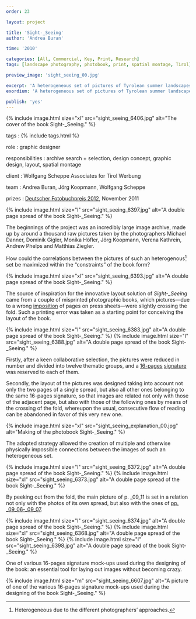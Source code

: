 ```yaml
---
order: 23

layout: project

title: 'Sight-_Seeing'
author: 'Andrea Buran'

time: '2010'

categories: [All, Commercial, Key, Print, Research]
tags: [landscape photography, photobook, print, spatial montage, Tirol]

preview_image: 'sight_seeing_00.jpg'

excerpt: 'A heterogeneous set of pictures of Tyrolean summer landscapes—halfway between tourism’s advertising images and contemporary photos—is spatially arranged in the photobook Sight-_Seeing.'
exordium: 'A heterogeneous set of pictures of Tyrolean summer landscapes—halfway between tourism’s advertising images and contemporary photos—is spatially arranged in the photobook *Sight-_Seeing*.'

publish: 'yes'
---
```


<div class="figures">
  {% include image.html size="xl" src="sight_seeing_6406.jpg" alt="The cover of the book Sight-_Seeing." %}
</div>

tags
: {% include tags.html %}

role
: graphic designer

responsibilities
:  archive search + selection, design concept, graphic design, layout, spatial montage

client
: Wolfgang Scheppe Associates for Tirol Werbung

team
: Andrea Buran, Jörg Koopmann, Wolfgang Scheppe

prizes
: [Deutscher Fotobuchpreis 2012](http://www.deutscher-fotobuchpreis.de/html/2012.htm "Deutscher Fotobuchpreis 2012"), November 2011

<div class="figures">
  {% include image.html size="l" src="sight_seeing_6397.jpg" alt="A double page spread of the book Sight-_Seeing." %}
</div>

The beginnings of the project was an incredibly large image archive, made up by around a thousand raw pictures taken by the photographers Michael Danner, Dominik Gigler, Monika Höfler, Jörg Koopmann, Verena Kathrein, Andrew Phelps and Matthias Ziegler.

How could the correlations between the pictures of such an heterogenous[^heterogenity] set be maximized within the “constraints” of the book form?

<div class="figures">
  {% include image.html size="xl" src="sight_seeing_6393.jpg" alt="A double page spread of the book Sight-_Seeing." %}
</div>

The source of inspiration for the innovative layout solution of *Sight-_Seeing* came from a couple of misprinted photographic books, which pictures—due to a wrong [imposition](http://printwiki.org/Imposition "imposition on PrintWiki") of pages on press sheets—were slightly crossing the fold. Such a printing error was taken as a starting point for conceiving the layout of the book.

<div class="figures">
  {% include image.html size="l" src="sight_seeing_6383.jpg" alt="A double page spread of the book Sight-_Seeing." %}
  {% include image.html size="l" src="sight_seeing_6388.jpg" alt="A double page spread of the book Sight-_Seeing." %}
</div>

Firstly, after a keen collaborative selection, the pictures were reduced in number and divided into twelve thematic groups, and a [16-pages](http://printwiki.org/Octavo "16-pages / octavo on PrintWiki") [signature](http://printwiki.org/Signature "signature on PrintWiki") was reserved to each of them.

Secondly, the layout of the pictures was designed taking into account not only the two pages of a single spread, but also all other ones belonging to the same 16-pages signature, so that images are related not only with those of the adjacent page, but also with those of the following ones by means of the crossing of the fold, whereupon the usual, consecutive flow of reading can be abandoned in favor of this very new one.

<div class="figures">
  {% include image.html size="xl" src="sight_seeing_explanation_00.jpg" alt="Making of the photobook Sight-_Seeing." %}
</div>


The adopted strategy allowed the creation of multiple and otherwise physically impossible connections between the images of such an heterogeneous set.

<div class="figures">
  {% include image.html size="l" src="sight_seeing_6372.jpg" alt="A double page spread of the book Sight-_Seeing." %}
  {% include image.html size="xl" src="sight_seeing_6373.jpg" alt="A double page spread of the book Sight-_Seeing." %}
</div>

By peeking out from the fold, the main picture of p. _09_11 is set in a relation not only with the photos of its own spread, but also with the ones of [pp. _09_06-_09_07](#sight_seeing_6372.jpg).

<div class="figures">
  {% include image.html size="l" src="sight_seeing_6374.jpg" alt="A double page spread of the book Sight-_Seeing." %}
  {% include image.html size="xl" src="sight_seeing_6368.jpg" alt="A double page spread of the book Sight-_Seeing." %}
  {% include image.html size="l" src="sight_seeing_6398.jpg" alt="A double page spread of the book Sight-_Seeing." %}
</div>

One of various 16-pages signature mock-ups used during the designing of the book: an essential tool for laying out images without becoming crazy.

<div class="figures">
  {% include image.html size="m" src="sight_seeing_6607.jpg" alt="A picture of one of the various 16-pages signature mock-ups used during the designing of the book Sight-_Seeing." %}
</div>

[^heterogenity]: Heterogeneous due to the different photographers’ approaches.